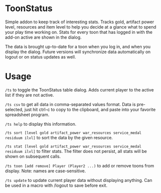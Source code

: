 # ToonStatus
Simple addon to keep track of interesting stats. Tracks gold, artifact power level, resources and item level to help you decide at a glance what to spend your play time working on. Stats for every toon that has logged in with the add-on active are shown 
in the dialog.

The data is brought up-to-date for a toon when you log in, and when you display the dialog. Future versions will synchronize data automatically on logout or on status updates as well.

# Usage
`/ts` to toggle the ToonStatus table dialog. Adds current player to the active list if they are not active.

`/ts csv` to get all data in comma-separated values format. Data is pre-selected, just hit ctrl-c to copy to the clipboard, and paste into your favorite spreadsheet program.

`/ts help` to display this information.

`/ts sort [level gold artifact_power war_resources service_medal residuum ilvl]` to sort the data by the given resource. 

`/ts stat [level gold artifact_power war_resources service_medal residuum ilvl]` to filter stats. The filter does not persist, all stats will be shown on subsequent calls.

`/ts toon [add remove] Player (Player2 ...)` to add or remove toons from display. Note: names are case-sensitive.

`/ts update` to update current player data without displaying anything. Can be used in a macro with /logout to save before exit.
